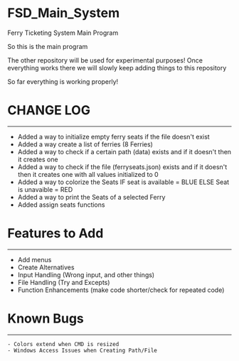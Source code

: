 # FSD_Main_System
Ferry Ticketing System Main Program

So this is the main program

The other repository will be used for experimental purposes!
Once everything works there we will slowly keep adding things to this repository

 

So far everything is working properly! 

# CHANGE LOG # 
-------------------------------------------

  - Added a way to initialize empty ferry seats if the file doesn't exist
  - Added a way create a list of ferries (8 Ferries)
  - Added a way to check if a certain path (data) exists and if it doesn't then it creates one
  - Added a way to check if the file (ferryseats.json) exists and if it doesn't then it creates one with all values initialized to 0
  - Added a way to colorize the Seats IF seat is available = BLUE ELSE Seat is unavaible = RED
  - Added a way to print the Seats of a selected Ferry 
  - Added assign seats functions
  
# Features to Add #
---------------------------------------------

  - Add menus
  - Create Alternatives
  - Input Handling (Wrong input, and other things)
  - File Handling (Try and Excepts)
  - Function Enhancements (make code shorter/check for repeated code)
  
  
  # Known Bugs #
  ---------------------------------------------
  
    - Colors extend when CMD is resized
    - Windows Access Issues when Creating Path/File
    
 
